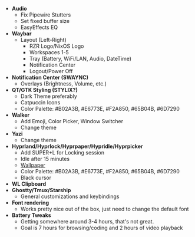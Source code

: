-   **Audio**
    -   Fix Pipewire Stutters
    -   Set fixed buffer size
    -   EasyEffects EQ
-   **Waybar**
    -   Layout (Left-Right)
        -   RZR Logo/NixOS Logo
        -   Workspaces 1-5
        -   Tray (Battery, WiFi/LAN, Audio, DateTime)
        -   Notification Center
        -   Logout/Power Off
-   **Notification Center (SWAYNC)**
    -   Overlays (Brightness, Volume, etc.)
-   **QT/GTK Styling (STYLIX?)**
    -   Dark Theme preferably
    -   Catpuccin Icons
    -   Color Palette: #B02A3B, #E6773E, #F2A850, #65B04B, #6D7290
-   **Walker**
    -   Add Emoji, Color Picker, Window Switcher
    -   Change theme
-   **Yazi**
    -   Change theme
-   **Hyprland/Hyprlock/Hyprpaper/Hypridle/Hyprpicker**
    -   Add SUPER+L for Locking session
    -   Idle after 15 minutes
    -   <a href="./wallpaper.jpeg">Wallpaper</a>
    -   Color Palette: #B02A3B, #E6773E, #F2A850, #65B04B, #6D7290
    -   Black cursor
-   **WL Clipboard**
-   **Ghostty/Tmux/Starship**
    -   General customizations and keybindings
-   **Font rendering**
    -   Works pretty nice out of the box, just need to change the default font
-   **Battery Tweaks**
    -   Getting somewhere around 3-4 hours, that's not great.
    -   Goal is 7 hours for browsing/coding and 2 hours of video playback

